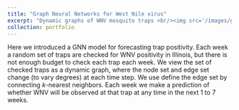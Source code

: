 ```yaml
---
title: "Graph Neural Networks for West Nile virus"
excerpt: "Dynamic graphs of WNV mosquito traps <br/><img src='/images/gnn_mosquito/chicago_traps_graph_5_col.pdf'>"
collection: portfolio
---
```



Here we introduced a GNN model for forecasting trap positivity. Each week a random set of traps are checked for WNV positivity in Illinois, but there is not enough budget to check each trap each week. We view the set of checked traps as a dynamic graph, where the node set and edge set change (to vary degrees) at each time step. We use define the edge set by connecting $k$-nearest neighbors. Each week we make a prediction of whether WNV will be observed at that trap at any time in the next 1 to 7 weeks.
